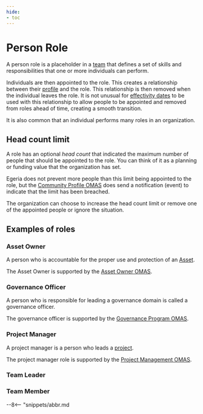 ```yaml
---
hide:
- toc
---
```


<!-- SPDX-License-Identifier: CC-BY-4.0 -->
<!-- Copyright Contributors to the ODPi Egeria project. -->

# Person Role

A person role is a placeholder in a [team](/egeria-docs/features/people-roles-organizations) that defines a set of skills and responsibilities that one or more individuals can perform.


Individuals are then appointed to the role.  This creates a relationship between their [profile](/egeria-docs/concepts/personal-profile) and the role.  This relationship is then removed when the individual leaves the role.  It is not unusual for [effectivity dates](/egeria-docs/features/effectivity-dates) to be used with this relationship to allow people to be appointed and removed from roles ahead of time, creating a smooth transition.

It is also common that an individual performs many roles in an organization.

## Head count limit

A role has an optional *head count* that indicated the maximum number of people that should be appointed to the role.  You can think of it as a planning or funding value that the organization has set.

Egeria does not prevent more people than this limit being appointed to the role, but the [Community Profile OMAS](/egeria-docs/services/omas/community-profile/overview) does send a notification (event) to indicate that the limit has been breached.

The organization can choose to increase the head count limit or remove one of the appointed people or ignore the situation.

## Examples of roles

### Asset Owner

A person who is accountable for the proper use and protection of an
[Asset](/egeria-docs/concepts/asset).

The Asset Owner is supported by the [Asset Owner OMAS](/egeria-docs/concepts/omas/asset-owner/overview).

### Governance Officer

A person who is responsible for leading a governance domain is called a governance officer. 

The governance officer is supported by the [Governance Program OMAS](/egeria-docs/concepts/omas/governance-program/overview).

### Project Manager

A project manager is a person who leads a [project](/egeria-docs/concepts/project).

The project manager role is supported by the [Project Management OMAS](/egeria-docs/concepts/omas/project-management/overview).

### Team Leader

### Team Member

--8<-- "snippets/abbr.md